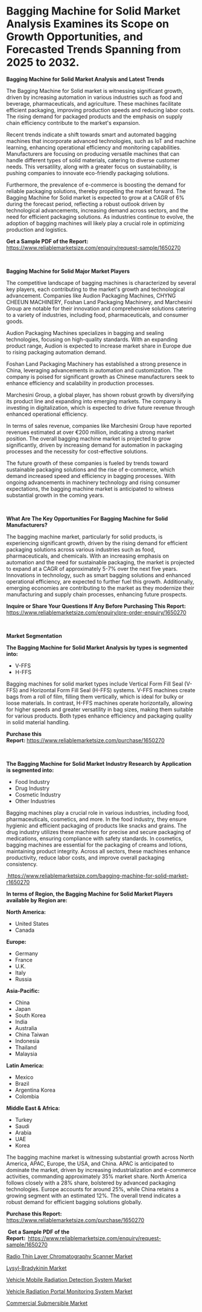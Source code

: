 <p><h1>Bagging Machine for Solid Market Analysis Examines its Scope on Growth Opportunities, and Forecasted Trends Spanning from 2025 to 2032.</h1></p><p><strong>Bagging Machine for Solid Market Analysis and Latest Trends</strong></p>
<p><p>The Bagging Machine for Solid market is witnessing significant growth, driven by increasing automation in various industries such as food and beverage, pharmaceuticals, and agriculture. These machines facilitate efficient packaging, improving production speeds and reducing labor costs. The rising demand for packaged products and the emphasis on supply chain efficiency contribute to the market's expansion.</p><p>Recent trends indicate a shift towards smart and automated bagging machines that incorporate advanced technologies, such as IoT and machine learning, enhancing operational efficiency and monitoring capabilities. Manufacturers are focusing on producing versatile machines that can handle different types of solid materials, catering to diverse customer needs. This versatility, along with a greater focus on sustainability, is pushing companies to innovate eco-friendly packaging solutions.</p><p>Furthermore, the prevalence of e-commerce is boosting the demand for reliable packaging solutions, thereby propelling the market forward. The Bagging Machine for Solid market is expected to grow at a CAGR of 6% during the forecast period, reflecting a robust outlook driven by technological advancements, increasing demand across sectors, and the need for efficient packaging solutions. As industries continue to evolve, the adoption of bagging machines will likely play a crucial role in optimizing production and logistics.</p></p>
<p><strong>Get a Sample PDF of the Report:&nbsp;</strong> <a href="https://www.reliablemarketsize.com/enquiry/request-sample/1650270?utm_campaign=1133&utm_medium=2&utm_source=Github&utm_content=ia&utm_term=23032025&utm_id=bagging-machine-for-solid">https://www.reliablemarketsize.com/enquiry/request-sample/1650270</a></p>
<p>&nbsp;</p>
<p><strong>Bagging Machine for Solid Major Market Players</strong></p>
<p><p>The competitive landscape of bagging machines is characterized by several key players, each contributing to the market's growth and technological advancement. Companies like Audion Packaging Machines, CHYNG CHEEUN MACHINERY, Foshan Land Packaging Machinery, and Marchesini Group are notable for their innovation and comprehensive solutions catering to a variety of industries, including food, pharmaceuticals, and consumer goods.</p><p>Audion Packaging Machines specializes in bagging and sealing technologies, focusing on high-quality standards. With an expanding product range, Audion is expected to increase market share in Europe due to rising packaging automation demand.</p><p>Foshan Land Packaging Machinery has established a strong presence in China, leveraging advancements in automation and customization. The company is poised for significant growth as Chinese manufacturers seek to enhance efficiency and scalability in production processes.</p><p>Marchesini Group, a global player, has shown robust growth by diversifying its product line and expanding into emerging markets. The company is investing in digitalization, which is expected to drive future revenue through enhanced operational efficiency.</p><p>In terms of sales revenue, companies like Marchesini Group have reported revenues estimated at over €200 million, indicating a strong market position. The overall bagging machine market is projected to grow significantly, driven by increasing demand for automation in packaging processes and the necessity for cost-effective solutions.</p><p>The future growth of these companies is fueled by trends toward sustainable packaging solutions and the rise of e-commerce, which demand increased speed and efficiency in bagging processes. With ongoing advancements in machinery technology and rising consumer expectations, the bagging machine market is anticipated to witness substantial growth in the coming years.</p></p>
<p>&nbsp;</p>
<p><strong>What Are The Key Opportunities For Bagging Machine for Solid Manufacturers?</strong></p>
<p><p>The bagging machine market, particularly for solid products, is experiencing significant growth, driven by the rising demand for efficient packaging solutions across various industries such as food, pharmaceuticals, and chemicals. With an increasing emphasis on automation and the need for sustainable packaging, the market is projected to expand at a CAGR of approximately 5-7% over the next five years. Innovations in technology, such as smart bagging solutions and enhanced operational efficiency, are expected to further fuel this growth. Additionally, emerging economies are contributing to the market as they modernize their manufacturing and supply chain processes, enhancing future prospects.</p></p>
<p><strong>Inquire or Share Your Questions If Any Before Purchasing This Report:</strong> <a href="https://www.reliablemarketsize.com/enquiry/pre-order-enquiry/1650270?utm_campaign=1133&utm_medium=2&utm_source=Github&utm_content=ia&utm_term=23032025&utm_id=bagging-machine-for-solid">https://www.reliablemarketsize.com/enquiry/pre-order-enquiry/1650270</a></p>
<p>&nbsp;</p>
<p><strong>Market Segmentation</strong></p>
<p><strong>The Bagging Machine for Solid Market Analysis by types is segmented into:</strong></p>
<p><ul><li>V-FFS</li><li>H-FFS</li></ul></p>
<p><p>Bagging machines for solid market types include Vertical Form Fill Seal (V-FFS) and Horizontal Form Fill Seal (H-FFS) systems. V-FFS machines create bags from a roll of film, filling them vertically, which is ideal for bulky or loose materials. In contrast, H-FFS machines operate horizontally, allowing for higher speeds and greater versatility in bag sizes, making them suitable for various products. Both types enhance efficiency and packaging quality in solid material handling.</p></p>
<p><strong>Purchase this Report:&nbsp;</strong><a href="https://www.reliablemarketsize.com/purchase/1650270?utm_campaign=1133&utm_medium=2&utm_source=Github&utm_content=ia&utm_term=23032025&utm_id=bagging-machine-for-solid">https://www.reliablemarketsize.com/purchase/1650270</a></p>
<p>&nbsp;</p>
<p><strong>The Bagging Machine for Solid Market Industry Research by Application is segmented into:</strong></p>
<p><ul><li>Food Industry</li><li>Drug Industry</li><li>Cosmetic Industry</li><li>Other Industries</li></ul></p>
<p><p>Bagging machines play a crucial role in various industries, including food, pharmaceuticals, cosmetics, and more. In the food industry, they ensure hygienic and efficient packaging of products like snacks and grains. The drug industry utilizes these machines for precise and secure packaging of medications, ensuring compliance with safety standards. In cosmetics, bagging machines are essential for the packaging of creams and lotions, maintaining product integrity. Across all sectors, these machines enhance productivity, reduce labor costs, and improve overall packaging consistency.</p></p>
<p><a href="https://www.reliablemarketsize.com/bagging-machine-for-solid-market-r1650270?utm_campaign=1133&utm_medium=2&utm_source=Github&utm_content=ia&utm_term=23032025&utm_id=bagging-machine-for-solid">&nbsp;https://www.reliablemarketsize.com/bagging-machine-for-solid-market-r1650270</a></p>
<p><strong>In terms of Region, the Bagging Machine for Solid Market Players available by Region are:</strong></p>
<p>
    <p> <strong> North America: </strong>
        <ul>
            <li>United States</li>
            <li>Canada</li>
        </ul>
        </p> 
    <p> <strong> Europe: </strong>
        <ul>
            <li>Germany</li>
            <li>France</li>
            <li>U.K.</li>
            <li>Italy</li>
            <li>Russia</li>
        </ul>
        </p> 
    <p> <strong> Asia-Pacific: </strong>
        <ul>
            <li>China</li>
            <li>Japan</li>
            <li>South Korea</li>
            <li>India</li>
            <li>Australia</li>
            <li>China Taiwan</li>
            <li>Indonesia</li>
            <li>Thailand</li>
            <li>Malaysia</li>
        </ul>
        </p> 
    <p> <strong> Latin America: </strong>
        <ul>
            <li>Mexico</li>
            <li>Brazil</li>
            <li>Argentina Korea</li>
            <li>Colombia</li>
        </ul>
        </p> 
    <p> <strong> Middle East & Africa: </strong>
        <ul>
            <li>Turkey</li>
            <li>Saudi</li>
            <li>Arabia</li>
            <li>UAE</li>
            <li>Korea</li>
        </ul>
    </p>
    </p>
<p><p>The bagging machine market is witnessing substantial growth across North America, APAC, Europe, the USA, and China. APAC is anticipated to dominate the market, driven by increasing industrialization and e-commerce activities, commanding approximately 35% market share. North America follows closely with a 28% share, bolstered by advanced packaging technologies. Europe accounts for around 25%, while China retains a growing segment with an estimated 12%. The overall trend indicates a robust demand for efficient bagging solutions globally.</p></p>
<p><strong>Purchase this Report: </strong><a href="https://www.reliablemarketsize.com/purchase/1650270?utm_campaign=1133&utm_medium=2&utm_source=Github&utm_content=ia&utm_term=23032025&utm_id=bagging-machine-for-solid">https://www.reliablemarketsize.com/purchase/1650270</a></p>
<p>&nbsp;<strong>Get a Sample PDF of the Report:&nbsp;&nbsp;</strong><a href="https://www.reliablemarketsize.com/enquiry/request-sample/1650270?utm_campaign=1133&utm_medium=2&utm_source=Github&utm_content=ia&utm_term=23032025&utm_id=bagging-machine-for-solid">https://www.reliablemarketsize.com/enquiry/request-sample/1650270</a></p>
<p><strong></strong></p>
<p><p><a href="https://github.com/siriyagayo/Market-Research-Report-List-1/blob/main/radio-thin-layer-chromatography-scanner-market.md?utm_campaign=1133&utm_medium=2&utm_source=Github&utm_content=ia&utm_term=23032025&utm_id=bagging-machine-for-solid">Radio Thin Layer Chromatography Scanner Market</a></p><p><a href="https://github.com/norbyboyse4d/Market-Research-Report-List-1/blob/main/lysyl-bradykinin-market.md?utm_campaign=1133&utm_medium=2&utm_source=Github&utm_content=ia&utm_term=23032025&utm_id=bagging-machine-for-solid">Lysyl-Bradykinin Market</a></p><p><a href="https://github.com/jemalapoilly/Market-Research-Report-List-1/blob/main/vehicle-mobile-radiation-detection-system-market.md?utm_campaign=1133&utm_medium=2&utm_source=Github&utm_content=ia&utm_term=23032025&utm_id=bagging-machine-for-solid">Vehicle Mobile Radiation Detection System Market</a></p><p><a href="https://github.com/shapurforouz/Market-Research-Report-List-1/blob/main/vehicle-radiation-portal-monitoring-system-market.md?utm_campaign=1133&utm_medium=2&utm_source=Github&utm_content=ia&utm_term=23032025&utm_id=bagging-machine-for-solid">Vehicle Radiation Portal Monitoring System Market</a></p><p><a href="https://github.com/oatisorenscl/Market-Research-Report-List-1/blob/main/commercial-submersible-market.md?utm_campaign=1133&utm_medium=2&utm_source=Github&utm_content=ia&utm_term=23032025&utm_id=bagging-machine-for-solid">Commercial Submersible Market</a></p></p>